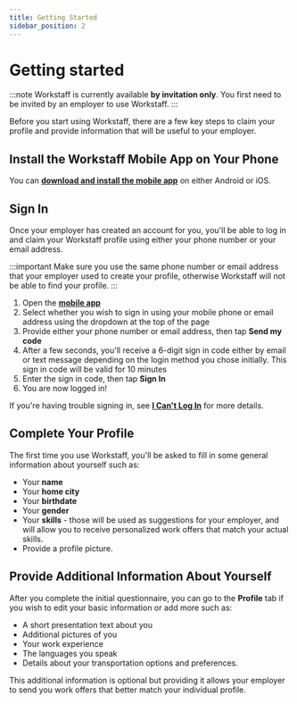 ```yaml
---
title: Getting Started
sidebar_position: 2
---
```


# Getting started 

:::note
Workstaff is currently available **by invitation only**. You first need to be invited by an employer to use Workstaff.
:::

Before you start using Workstaff, there are a few key steps to claim your profile and provide information that will be useful to your employer.

## Install the Workstaff Mobile App on Your Phone

You can [**download and install the mobile app**](https://workstaff.app/download) on either Android or iOS.

## Sign In

Once your employer has created an account for you, you'll be able to log in and claim your Workstaff profile 
using either your phone number or your email address.

:::important
Make sure you use the same phone number or email address that your employer used to create your profile, otherwise Workstaff will not be able to find your profile.
:::

1. Open the [**mobile app**](https://workstaff.app/download) 
2. Select whether you wish to sign in using your mobile phone or email address using the dropdown at the top of the page
3. Provide either your phone number or email address, then tap **Send my code**
4. After a few seconds, you'll receive a 6-digit sign in code either by email or text message depending on the login method you chose initially. This sign in code will be valid for 10 minutes
5. Enter the sign in code, then tap **Sign In**
6. You are now logged in! 

If you're having trouble signing in, see **[I Can't Log In](troubleshooting/login.md)** for more details.

## Complete Your Profile 

The first time you use Workstaff, you'll be asked to fill in some general information about yourself such as: 

- Your **name**
- Your **home city**
- Your **birthdate**
- Your **gender**
- Your **skills** - those will be used as suggestions for your employer, and will allow you to receive personalized work offers that match your actual skills.
- Provide a profile picture.

## Provide Additional Information About Yourself

After you complete the initial questionnaire, you can go to the **Profile** tab if you wish to edit your basic information or add more such as:

- A short presentation text about you 
- Additional pictures of you 
- Your work experience 
- The languages you speak
- Details about your transportation options and preferences.

This additional information is optional but providing it allows your employer to send you work offers that better match your individual profile.

